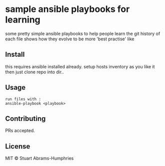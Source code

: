 # sample ansible playbooks for learning

some pretty simple ansible playbooks to help people learn
the git history of each file shows how they evolve to be more 'best practise' like

## Install

this requires ansible installed already. setup hosts inventory as you like it
then just clone repo into dir..

## Usage

```
run files with :
ansible-playbook <playbook>

```

## Contributing

PRs accepted.

## License

MIT © Stuart Abrams-Humphries
